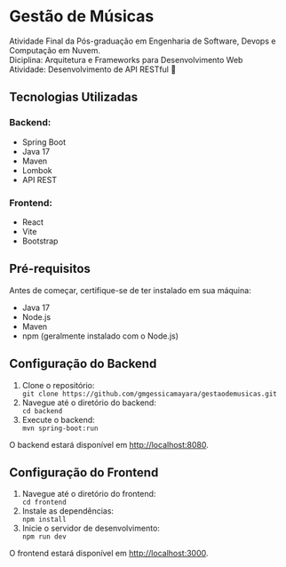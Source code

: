 <h1>Gestão de Músicas</h1>

<p>Atividade Final da Pós-graduação em Engenharia de Software, Devops e Computação em Nuvem. <br>
Diciplina: Arquitetura e Frameworks para Desenvolvimento Web <br>
Atividade:  Desenvolvimento de API RESTful 🚀</p>

<h2>Tecnologias Utilizadas</h2>

<h3>Backend:</h3>
<ul>
  <li>Spring Boot</li>
  <li>Java 17</li>
  <li>Maven</li>
  <li>Lombok</li>
  <li>API REST</li>
</ul>

<h3>Frontend:</h3>
<ul>
  <li>React</li>
  <li>Vite</li>
  <li>Bootstrap</li>
</ul>

<h2>Pré-requisitos</h2>

<p>Antes de começar, certifique-se de ter instalado em sua máquina:</p>
<ul>
  <li>Java 17</li>
  <li>Node.js</li>
  <li>Maven</li>
  <li>npm (geralmente instalado com o Node.js)</li>
</ul>

<h2>Configuração do Backend</h2>

<ol>
  <li>Clone o repositório:</li>
  <code>git clone https://github.com/gmgessicamayara/gestaodemusicas.git</code>
  <li>Navegue até o diretório do backend:</li>
  <code>cd backend</code>
  <li>Execute o backend:</li>
  <code>mvn spring-boot:run</code>
</ol>

<p>O backend estará disponível em <a href="http://localhost:8080">http://localhost:8080</a>.</p>

<h2>Configuração do Frontend</h2>

<ol>
  <li>Navegue até o diretório do frontend:</li>
  <code>cd frontend</code>
  <li>Instale as dependências:</li>
  <code>npm install</code>
  <li>Inicie o servidor de desenvolvimento:</li>
  <code>npm run dev</code>
</ol>

<p>O frontend estará disponível em <a href="http://localhost:3000">http://localhost:3000</a>.</p>
</body>
